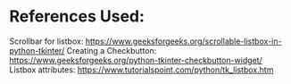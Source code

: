 # References Used:
Scrollbar for listbox: https://www.geeksforgeeks.org/scrollable-listbox-in-python-tkinter/
Creating a Checkbutton: https://www.geeksforgeeks.org/python-tkinter-checkbutton-widget/
Listbox attributes: https://www.tutorialspoint.com/python/tk_listbox.htm
